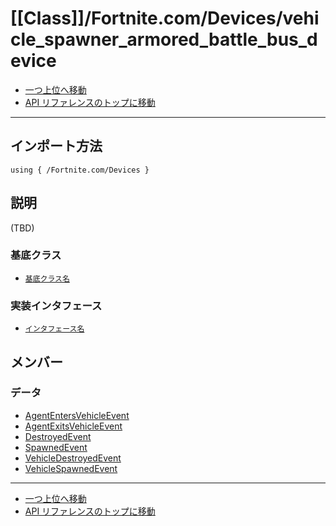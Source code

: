 # [[Class]]/Fortnite.com/Devices/vehicle_spawner_armored_battle_bus_device

- [一つ上位へ移動](../main.md)
- [API リファレンスのトップに移動](../../../main.md)

---

## インポート方法

```verse
using { /Fortnite.com/Devices }
```

## 説明

(TBD)

### 基底クラス

- [`基底クラス名`]()

### 実装インタフェース

- [`インタフェース名`]()

## メンバー

### データ

- [AgentEntersVehicleEvent](./D_AgentEntersVehicleEvent/main.md)
- [AgentExitsVehicleEvent](./D_AgentExitsVehicleEvent/main.md)
- [DestroyedEvent](./D_DestroyedEvent/main.md)
- [SpawnedEvent](./D_SpawnedEvent/main.md)
- [VehicleDestroyedEvent](./D_VehicleDestroyedEvent/main.md)
- [VehicleSpawnedEvent](./D_VehicleSpawnedEvent/main.md)

---

- [一つ上位へ移動](../main.md)
- [API リファレンスのトップに移動](../../../main.md)
